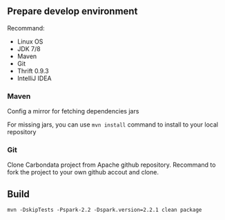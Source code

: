 ## Prepare develop environment

Recommand:
- Linux OS
- JDK 7/8
- Maven
- Git
- Thrift 0.9.3
- IntelliJ IDEA


### Maven

Config a mirror for fetching dependencies jars

For missing jars, you can use `mvn install` command to install to your local repository

### Git

Clone Carbondata project from Apache github repository. Recommand to fork the project to your own github accout and clone.


## Build
```
mvn -DskipTests -Pspark-2.2 -Dspark.version=2.2.1 clean package
```
